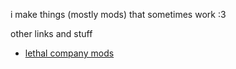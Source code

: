 i make things (mostly mods) that sometimes work :3

other links and stuff
 - [lethal company mods](https://thunderstore.io/c/lethal-company/p/loaforc/)
